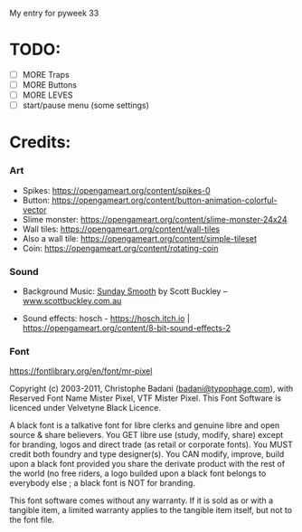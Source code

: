 My entry for pyweek 33

# TODO:
- [ ] MORE Traps
- [ ] MORE Buttons
- [ ] MORE LEVES
- [ ] start/pause menu (some settings)

# Credits:
### Art
- Spikes: https://opengameart.org/content/spikes-0
- Button: https://opengameart.org/content/button-animation-colorful-vector
- Slime monster: https://opengameart.org/content/slime-monster-24x24
- Wall tiles: https://opengameart.org/content/wall-tiles
- Also a wall tile: https://opengameart.org/content/simple-tileset
- Coin: https://opengameart.org/content/rotating-coin

### Sound
- Background Music: [Sunday Smooth](https://www.scottbuckley.com.au/library/sunday-smooth/) by Scott Buckley – www.scottbuckley.com.au

- Sound effects: hosch - https://hosch.itch.io |
https://opengameart.org/content/8-bit-sound-effects-2

### Font

https://fontlibrary.org/en/font/mr-pixel

Copyright (c) 2003-2011, Christophe Badani (badani@typophage.com), with Reserved Font Name Mister Pixel, VTF Mister Pixel.
This Font Software is licenced under Velvetyne Black Licence.

A black font is a talkative font for libre clerks and genuine libre and open source & share believers.
You GET libre use (study, modify, share) except for branding, logos and direct trade (as retail or corporate fonts).
You MUST credit both foundry and type designer(s).
You CAN modify, improve, build upon a black font provided you share the derivate product with the rest of the world (no free riders, a logo builded upon a black font belongs to everybody else ; a black font is NOT for branding.

This font software comes without any warranty. If it is sold as or with a tangible item, a limited warranty applies to the tangible item itself, but not to the font file.
